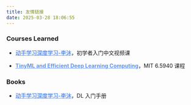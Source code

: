 ```yaml
---
title: 友情链接
date: 2025-03-28 18:06:55
---
```


###  Courses Learned
- <a href="https://space.bilibili.com/1567748478/lists/358497?type=series" style="color: #6495ed; text-decoration: underline;"><strong>动手学习深度学习-李沐</strong></a>，初学者入门中文视频课


- <a href="https://hanlab.mit.edu/courses/2024-fall-65940" style="color: #6495ed; text-decoration: underline;"><strong>TinyML and Efficient Deep Learning Computing</strong></a>，MIT 6.5940 课程

### Books

- <a href="https://zh-v2.d2l.ai/" style="color: #6495ed; text-decoration: underline;"><strong>动手学习深度学习-李沐</strong></a>，DL 入门手册